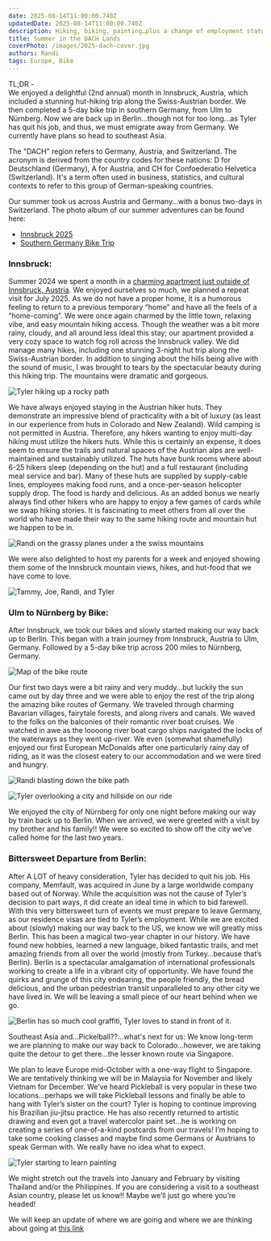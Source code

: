 ```yaml
---
date: 2025-08-14T11:00:00.740Z
updatedDate: 2025-08-14T11:00:00.740Z
description: Hiking, biking, painting…plus a change of employment status
title: Summer in the DACH Lands
coverPhoto: /images/2025-dach-cover.jpg
authors: Randi
tags: Europe, Bike
---
```


TL;DR -  
We enjoyed a delightful (2nd annual) month in Innsbruck, Austria, which included a stunning hut-hiking trip along the Swiss-Austrian border.
We then completed a 5-day bike trip in southern Germany, from Ulm to Nürnberg.
Now we are back up in Berlin…though not for too long…as Tyler has quit his job, and thus, we must emigrate away from Germany.
We currently have plans so head to southeast Asia.

The "DACH" region refers to Germany, Austria, and Switzerland. The acronym is derived from the country codes for these nations: D for Deutschland (Germany), A for Austria, and CH for Confoederatio Helvetica (Switzerland). It's a term often used in business, statistics, and cultural contexts to refer to this group of German-speaking countries.

Our summer took us across Austria and Germany…with a bonus two-days in Switzerland. The photo album of our summer adventures can be found here:

-  [Innsbruck 2025](https://photos.app.goo.gl/tYe8TZFWgjwYMLko8)
-  [Southern Germany Bike Trip](https://photos.app.goo.gl/ucLi9X4CfZKH66s99)

### Innsbruck:

Summer 2024 we spent a month in a [charming apartment just outside of Innsbruck, Austria](https://www.airbnb.com/rooms/24987313?guests=1&adults=1&s=67&unique_share_id=e6fe2bb9-4283-4eea-831a-7d35b29062c0). We enjoyed ourselves so much, we planned a repeat visit for July 2025. As we do not have a proper home, it is a humorous feeling to return to a previous temporary “home” and have all the feels of a “home-coming”. We were once again charmed by the little town, relaxing vibe, and easy mountain hiking access. Though the weather was a bit more rainy, cloudy, and all around less ideal this stay; our apartment provided a very cozy space to watch fog roll across the Innsbruck valley. We did manage many hikes, including one stunning 3-night hut trip along the Swiss-Austrian border. In addition to singing about the hills being alive with the sound of music, I was brought to tears by the spectacular beauty during this hiking trip. The mountains were dramatic and gorgeous.

![Tyler hiking up a rocky path](/images/2025-dach-1.jpg)

We have always enjoyed staying in the Austrian hiker huts. They demonstrate an impressive blend of practicality with a bit of luxury (as least in our experience from huts in Colorado and New Zealand). Wild camping is not permitted in Austria. Therefore, any hikers wanting to enjoy multi-day hiking must utilize the hikers huts. While this is certainly an expense, it does seem to ensure the trails and natural spaces of the Austrian alps are well-maintained and sustainably utilized. The huts have bunk rooms where about 6-25 hikers sleep (depending on the hut) and a full restaurant (including meal service and bar). Many of these huts are supplied by supply-cable lines, employees making food runs, and a once-per-season helicopter supply drop. The food is hardy and delicious. As an added bonus we nearly always find other hikers who are happy to enjoy a few games of cards while we swap hiking stories. It is fascinating to meet others from all over the world who have made their way to the same hiking route and mountain hut we happen to be in.

![Randi on the grassy planes under a the swiss mountains](/images/2025-dach-2.jpg)

We were also delighted to host my parents for a week and enjoyed showing them some of the Innsbruck mountain views, hikes, and hut-food that we have come to love.

![Tammy, Joe, Randi, and Tyler](/images/2025-dach-3.jpg)

### Ulm to Nürnberg by Bike:

After Innsbruck, we took our bikes and slowly started making our way back up to Berlin. This began with a train journey from Innsbruck, Austria to Ulm, Germany. Followed by a 5-day bike trip across 200 miles to Nürnberg, Germany.

![Map of the bike route](/images/2025-dach-4.jpg)

Our first two days were a bit rainy and very muddy…but luckily the sun came out by day three and we were able to enjoy the rest of the trip along the amazing bike routes of Germany. We traveled through charming Bavarian villages, fairytale forests, and along rivers and canals. We waved to the folks on the balconies of their romantic river boat cruises. We watched in awe as the loooong river boat cargo ships navigated the locks of the waterways as they went up-river. We even (somewhat shamefully) enjoyed our first European McDonalds after one particularly rainy day of riding, as it was the closest eatery to our accommodation and we were tired and hungry.

![Randi blasting down the bike path](/images/2025-dach-5.jpg)

![Tyler overlooking a city and hillside on our ride](/images/2025-dach-6.jpg)

We enjoyed the city of Nürnberg for only one night before making our way by train back up to Berlin. When we arrived, we were greeted with a visit by my brother and his family!! We were so excited to show off the city we’ve called home for the last two years.

### Bittersweet Departure from Berlin:

After A LOT of heavy consideration, Tyler has decided to quit his job. His company, Memfault, was acquired in June by a large worldwide company based out of Norway. While the acquisition was not the cause of Tyler’s decision to part ways, it did create an ideal time in which to bid farewell. With this very bittersweet turn of events we must prepare to leave Germany, as our residence visas are tied to Tyler’s employment. While we are excited about (slowly) making our way back to the US, we know we will greatly miss Berlin. This has been a magical two-year chapter in our history. We have found new hobbies, learned a new language, biked fantastic trails, and met amazing friends from all over the world (mostly from Turkey…because that’s Berlin). Berlin is a spectacular amalgamation of international professionals working to create a life in a vibrant city of opportunity. We have found the quirks and grunge of this city endearing, the people friendly, the bread delicious, and the urban pedestrian transit unparalleled to any other city we have lived in. We will be leaving a small piece of our heart behind when we go.

![Berlin has so much cool graffiti, Tyler loves to stand in front of it.](/images/2025-dach-7.jpg)

Southeast Asia and…Pickelball??...what's next for us:
We know long-term we are planning to make our way back to Colorado…however, we are taking quite the detour to get there…the lesser known route via Singapore.

We plan to leave Europe mid-October with a one-way flight to Singapore. We are tentatively thinking we will be in Malaysia for November and likely Vietnam for December. We’ve heard Pickleball is very popular in these two locations…perhaps we will take Pickleball lessons and finally be able to hang with Tyler’s sister on the court? Tyler is hoping to continue improving his Brazilian jiu-jitsu practice. He has also recently returned to artistic drawing and even got a travel watercolor paint set…he is working on creating a series of one-of-a-kind postcards from our travels! I’m hoping to take some cooking classes and maybe find some Germans or Austrians to speak German with. We really have no idea what to expect.

![Tyler starting to learn painting](/images/2025-dach-8.jpg)

We might stretch out the travels into January and February by visiting Thailand and/or the Philippines. If you are considering a visit to a southeast Asian country, please let us know!! Maybe we’ll just go where you’re headed!

We will keep an update of where we are going and where we are thinking about going at [this link](/images/where-are-the-merrys.png)
